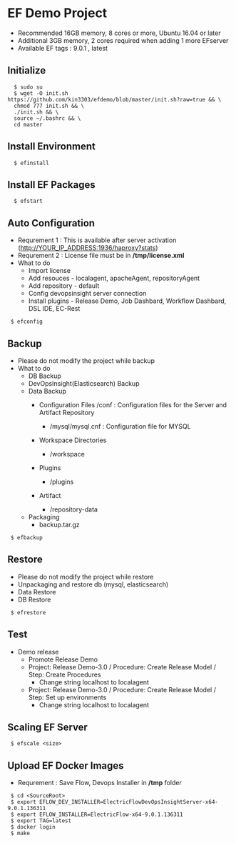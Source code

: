 # EF Demo Project

- Recommended 16GB memory, 8 cores or more, Ubuntu 16.04 or later
- Additional 3GB memory, 2 cores required when adding 1 more EFserver
- Available EF tags : 9.0.1 , latest

## Initialize

```console
  $ sudo su
  $ wget -O init.sh  https://github.com/kin3303/efdemo/blob/master/init.sh?raw=true && \
  chmod 777 init.sh && \
  ./init.sh && \
  source ~/.bashrc && \
  cd master
```

## Install Environment

```console
  $ efinstall
```

## Install EF Packages

```console
  $ efstart
```

## Auto Configuration

* Requrement 1 : This is available after server activation (<http://YOUR_IP_ADDRESS:1936/haproxy?stats>)
* Requrement 2 : License file must be in **/tmp/license.xml**
* What to do
   - Import license
   - Add resouces - localagent, apacheAgent, repositoryAgent
   - Add repository - default
   - Config devopsinsight server connection
   - Install plugins - Release Demo, Job Dashbard, Workflow Dashbard, DSL IDE, EC-Rest

```console
 $ efconfig
```

## Backup
* Please do not modify the project while backup
* What to do
  - DB Backup 
  - DevOpsInsight(Elasticsearch) Backup 
  - Data Backup       
    + Configuration Files
        <DATADIR>/conf  :  Configuration files for the Server and  Artifact Repository
       + <DATADIR>/mysql/mysql.cnf  : Configuration file for MYSQL
    +  Workspace Directories
       + <DATADIR>/workspace
 
    + Plugins
       + <DATADIR>/plugins
    + Artifact
       + <DATADIR>/repository-data
  - Packaging
    + backup.tar.gz
  
```console
 $ efbackup
```

## Restore
* Please do not modify the project while restore
* Unpackaging and restore db (mysql, elasticsearch)
* Data Restore
* DB Restore

```console
 $ efrestore
```

## Test 

* Demo release
   - Promote Release Demo
   - Project: Release Demo-3.0 /  Procedure: Create Release Model / Step: Create Procedures
     + Change string localhost to localagent
   - Project: Release Demo-3.0 /  Procedure: Create Release Model / Step: Set up environments
     + Change string localhost to localagent

## Scaling EF Server

```console
 $ efscale <size>
```

## Upload EF Docker Images

- Requrement : Save Flow, Devops Installer in **/tmp** folder

```console
 $ cd <SourceRoot>
 $ export EFLOW_DEV_INSTALLER=ElectricFlowDevOpsInsightServer-x64-9.0.1.136311
 $ export EFLOW_INSTALLER=ElectricFlow-x64-9.0.1.136311
 $ export TAG=latest
 $ docker login
 $ make
``` 

